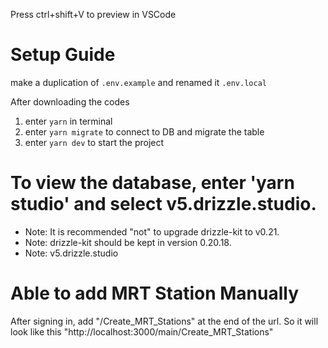 Press ctrl+shift+V to preview in VSCode

# Setup Guide

make a duplication of `.env.example` and renamed it `.env.local`

After downloading the codes

1. enter `yarn` in terminal
2. enter `yarn migrate` to connect to DB and migrate the table
3. enter `yarn dev` to start the project

# To view the database, enter 'yarn studio' and select v5.drizzle.studio.

- Note: It is recommended "not" to upgrade drizzle-kit to v0.21.
- Note: drizzle-kit should be kept in version 0.20.18.
- Note: v5.drizzle.studio

# Able to add MRT Station Manually

After signing in, add "/Create_MRT_Stations" at the end of the url. So it will look like this "http://localhost:3000/main/Create_MRT_Stations"
 

